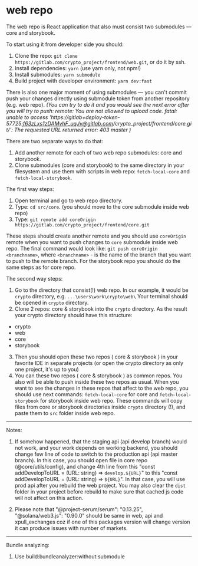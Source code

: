 # web repo

The web repo is React application that also must consist two submodules — core and storybook.


To start using it from developer side you should:

1. Clone the repo: `git clone https://gitlab.com/crypto_project/frontend/web.git`, or do it by ssh.
2. Install dependencies: `yarn` (use yarn only, not npm!)
3. Install submodules: `yarn submodule`
4. Build project with developer environment: `yarn dev:fast`

There is also one major moment of using submodules — you can't commit push your changes directly using submodule token from another repository (e.g. web repo).
_(You can try to do it and you would see the next error after you will try to push:
remote: You are not allowed to upload code.
fatal: unable to access 'https://gitlab+deploy-token-57725:f63zLxs1zDAMvhF_uqJv@gitlab.com/crypto_project/frontend/core.git/': The requested URL returned error: 403
master
)_

There are two separate ways to do that:
1. Add another remote for each of two web repo submodules: core and storybook.
2. Clone submodules (core and storybook) to the same directory in your filesystem and use them with scripts in web repo: `fetch-local-core` and `fetch-local-storybook`.



The first way steps:
1. Open terminal and go to web repo directory.
2. Type: `cd src/core`. (you should move to the core submodule inside web repo)
3. Type: `git remote add coreOrigin https://gitlab.com/crypto_project/frontend/core.git`

These steps should create another remote and you should use `coreOrigin` remote when you want to push changes to `core` submodule inside web repo.
The final command would look like: `git push coreOrigin <branchname>`, where `<branchname>` - is the name of the branch that you want to push to the remote branch.
For the storybook repo you should do the same steps as for core repo.


The second way steps:
1. Go to the directory that consist(!) web repo.
In our example, it would be `crypto` directory, e.g. `...\users\work\crypto\web\`
Your terminal should be opened in `crypto` directory.
2. Clone 2 repos: core & storybook into the `crypto` directory. As the result your crypto directory should have this structure:
- crypto
 - web
 - core
 - storybook
3. Then you should open these two repos ( core & storybook ) in your favorite IDE in separate projects (or open the crypto directory as only one project, it's up to you)
4. You can these two repos ( core & storybook ) as common repos. You also will be able to push inside these two repos as usual.
When you want to see the changes in these repos that affect to the web repo, you should use next commands: `fetch-local-core` for core and `fetch-local-storybook` for storybook inside web repo. These commands will copy files from core or storybook directories inside `crypto` directory (!), and paste them to `src` folder inside web repo.






___________
Notes:

1. If somehow happened, that the staging api (api develop branch) would not work, and your work depends on working backend, you should change few
line of code to switch to the production api (api master branch). In this case, you should open file in core repo (@core/utils/config), and change 4th line from this "const addDevelopToURL = (URL: string) => `develop.${URL}`" to this "const addDevelopToURL = (URL: string) => `${URL}`". In that case, you will use prod api after you rebuild the web project. You may also clear the `dist` folder in your project before rebuild to make sure that cached js
code will not affect on this action.

2. Please note that "@project-serum/serum": "0.13.25", "@solana/web3.js": "0.90.0" should be same in web, api and xpull_exchanges
coz if one of this packages version will change version it can produce issues with number of markets.


________________________



Bundle analyzing:
1. Use build:bundleanalyzer:without:submodule








